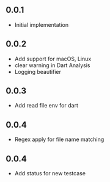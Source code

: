 ## 0.0.1
* Initial implementation
## 0.0.2
* Add support for macOS, Linux
* clear warning in Dart Analysis
* Logging beautifier
## 0.0.3
* Add read file env for dart
## 0.0.4
* Regex apply for file name matching
## 0.0.4
* Add status for new testcase